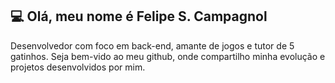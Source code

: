 ## 💻 Olá, meu nome é Felipe S. Campagnol
Desenvolvedor com foco em back-end, amante de jogos e tutor de 5 gatinhos. Seja bem-vido ao meu github, onde compartilho minha evolução e projetos desenvolvidos por mim.

